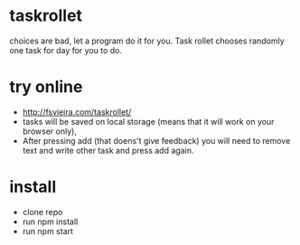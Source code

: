 # taskrollet
choices are bad, let a program do it for you. Task rollet chooses randomly one task for day for you to do.

# try online
  * http://fsvieira.com/taskrollet/
  * tasks will be saved on local storage (means that it will work on your browser only),
  * After pressing add (that doens't give feedback) you will need to remove text and write other task and press add again.
  
# install

* clone repo
* run npm install
* run npm start

